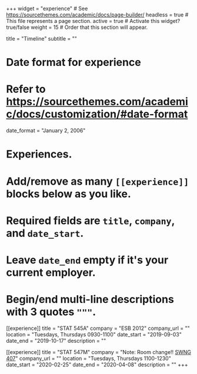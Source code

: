 +++
widget = "experience"  # See https://sourcethemes.com/academic/docs/page-builder/
headless = true  # This file represents a page section.
active = true  # Activate this widget? true/false
weight = 15  # Order that this section will appear.

title = "Timeline"
subtitle = ""

# Date format for experience
#   Refer to https://sourcethemes.com/academic/docs/customization/#date-format
date_format = "January 2, 2006"

# Experiences.
#   Add/remove as many `[[experience]]` blocks below as you like.
#   Required fields are `title`, `company`, and `date_start`.
#   Leave `date_end` empty if it's your current employer.
#   Begin/end multi-line descriptions with 3 quotes `"""`.
[[experience]]
  title = "STAT 545A"
  company = "ESB 2012"
  company_url = ""
  location = "Tuesdays, Thursdays 0930-1100"
  date_start = "2019-09-03"
  date_end = "2019-10-17"
  description = ""

[[experience]]
  title = "STAT 547M"
  company = "Note: Room change!! [SWNG 407](https://learningspaces.ubc.ca/classrooms/swng-407)"
  company_url = ""
  location = "Tuesdays, Thursdays 1100-1230"
  date_start = "2020-02-25"
  date_end = "2020-04-08"
  description = ""
+++
